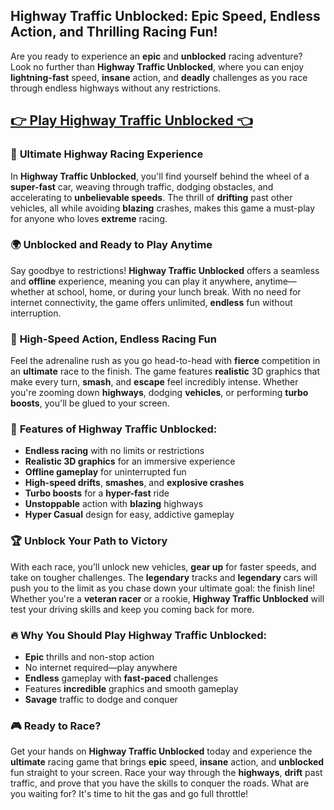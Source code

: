 ## **Highway Traffic Unblocked: Epic Speed, Endless Action, and Thrilling Racing Fun!**

Are you ready to experience an **epic** and **unblocked** racing adventure? Look no further than **Highway Traffic Unblocked**, where you can enjoy **lightning-fast** speed, **insane** action, and **deadly** challenges as you race through endless highways without any restrictions. 

## <a href="https://izigames.net/highway-traffic/">👉 Play Highway Traffic Unblocked 👈</a>

### 🚗 **Ultimate Highway Racing Experience**

In **Highway Traffic Unblocked**, you'll find yourself behind the wheel of a **super-fast** car, weaving through traffic, dodging obstacles, and accelerating to **unbelievable speeds**. The thrill of **drifting** past other vehicles, all while avoiding **blazing** crashes, makes this game a must-play for anyone who loves **extreme** racing.

### 🌍 **Unblocked and Ready to Play Anytime**

Say goodbye to restrictions! **Highway Traffic Unblocked** offers a seamless and **offline** experience, meaning you can play it anywhere, anytime—whether at school, home, or during your lunch break. With no need for internet connectivity, the game offers unlimited, **endless** fun without interruption.

### 🏁 **High-Speed Action, Endless Racing Fun**

Feel the adrenaline rush as you go head-to-head with **fierce** competition in an **ultimate** race to the finish. The game features **realistic** 3D graphics that make every turn, **smash**, and **escape** feel incredibly intense. Whether you're zooming down **highways**, dodging **vehicles**, or performing **turbo boosts**, you'll be glued to your screen.

### 🚀 **Features of Highway Traffic Unblocked:**
- **Endless racing** with no limits or restrictions
- **Realistic 3D graphics** for an immersive experience
- **Offline gameplay** for uninterrupted fun
- **High-speed drifts**, **smashes**, and **explosive crashes**
- **Turbo boosts** for a **hyper-fast** ride
- **Unstoppable** action with **blazing** highways
- **Hyper Casual** design for easy, addictive gameplay

### 🏆 **Unblock Your Path to Victory**

With each race, you’ll unlock new vehicles, **gear up** for faster speeds, and take on tougher challenges. The **legendary** tracks and **legendary** cars will push you to the limit as you chase down your ultimate goal: the finish line! Whether you're a **veteran racer** or a rookie, **Highway Traffic Unblocked** will test your driving skills and keep you coming back for more.

### 🔥 **Why You Should Play Highway Traffic Unblocked:**

- **Epic** thrills and non-stop action
- No internet required—play anywhere
- **Endless** gameplay with **fast-paced** challenges
- Features **incredible** graphics and smooth gameplay
- **Savage** traffic to dodge and conquer

### 🎮 **Ready to Race?**

Get your hands on **Highway Traffic Unblocked** today and experience the **ultimate** racing game that brings **epic** speed, **insane** action, and **unblocked** fun straight to your screen. Race your way through the **highways**, **drift** past traffic, and prove that you have the skills to conquer the roads. What are you waiting for? It's time to hit the gas and go full throttle!
